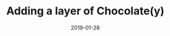 ---
date: 2019-01-28
tags: post
name: dotnetsheff
url: https://dotnetsheff.co.uk/
type: meetup
title: Adding a layer of Chocolate(y)
slides_url: 
recording_url: https://www.youtube.com/watch?v=2ZAF9tgw4EY
city: Sheffield
country: United Kingdom
country_code: UK
language: English
---